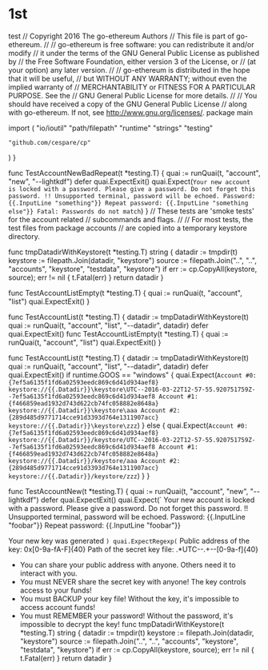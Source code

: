 # 1st
test
// Copyright 2016 The go-ethereum Authors
// This file is part of go-ethereum.
//
// go-ethereum is free software: you can redistribute it and/or modify
// it under the terms of the GNU General Public License as published by
// the Free Software Foundation, either version 3 of the License, or
// (at your option) any later version.
//
// go-ethereum is distributed in the hope that it will be useful,
// but WITHOUT ANY WARRANTY; without even the implied warranty of
// MERCHANTABILITY or FITNESS FOR A PARTICULAR PURPOSE. See the
// GNU General Public License for more details.
//
// You should have received a copy of the GNU General Public License
// along with go-ethereum. If not, see <http://www.gnu.org/licenses/>.
package main

import (
	"io/ioutil"
	"path/filepath"
	"runtime"
	"strings"
	"testing"

	"github.com/cespare/cp"
)
}

func TestAccountNewBadRepeat(t *testing.T) {
	quai := runQuai(t, "account", "new", "--lightkdf")
	defer quai.ExpectExit()
	quai.Expect(`
Your new account is locked with a password. Please give a password. Do not forget this password.
!! Unsupported terminal, password will be echoed.
Password: {{.InputLine "something"}}
Repeat password: {{.InputLine "something else"}}
Fatal: Passwords do not match
`)
}
// These tests are 'smoke tests' for the account related
// subcommands and flags.
//
// For most tests, the test files from package accounts
// are copied into a temporary keystore directory.

func tmpDatadirWithKeystore(t *testing.T) string {
	datadir := tmpdir(t)
	keystore := filepath.Join(datadir, "keystore")
	source := filepath.Join("..", "..", "accounts", "keystore", "testdata", "keystore")
	if err := cp.CopyAll(keystore, source); err != nil {
		t.Fatal(err)
	}
	return datadir
}

func TestAccountListEmpty(t *testing.T) {
	quai := runQuai(t, "account", "list")
	quai.ExpectExit()
}

func TestAccountList(t *testing.T) {
	datadir := tmpDatadirWithKeystore(t)
	quai := runQuai(t, "account", "list", "--datadir", datadir)
	defer quai.ExpectExit()
func TestAccountListEmpty(t *testing.T) {
	quai := runQuai(t, "account", "list")
	quai.ExpectExit()
}

func TestAccountList(t *testing.T) {
	datadir := tmpDatadirWithKeystore(t)
	quai := runQuai(t, "account", "list", "--datadir", datadir)
	defer quai.ExpectExit()
	if runtime.GOOS == "windows" {
		quai.Expect(`
Account #0: {7ef5a6135f1fd6a02593eedc869c6d41d934aef8} keystore://{{.Datadir}}\keystore\UTC--2016-03-22T12-57-55.920751759Z--7ef5a6135f1fd6a02593eedc869c6d41d934aef8
Account #1: {f466859ead1932d743d622cb74fc058882e8648a} keystore://{{.Datadir}}\keystore\aaa
Account #2: {289d485d9771714cce91d3393d764e1311907acc} keystore://{{.Datadir}}\keystore\zzz
`)
	} else {
		quai.Expect(`
Account #0: {7ef5a6135f1fd6a02593eedc869c6d41d934aef8} keystore://{{.Datadir}}/keystore/UTC--2016-03-22T12-57-55.920751759Z--7ef5a6135f1fd6a02593eedc869c6d41d934aef8
Account #1: {f466859ead1932d743d622cb74fc058882e8648a} keystore://{{.Datadir}}/keystore/aaa
Account #2: {289d485d9771714cce91d3393d764e1311907acc} keystore://{{.Datadir}}/keystore/zzz
`)
	}
}

func TestAccountNew(t *testing.T) {
	quai := runQuai(t, "account", "new", "--lightkdf")
	defer quai.ExpectExit()
	quai.Expect(`
Your new account is locked with a password. Please give a password. Do not forget this password.
!! Unsupported terminal, password will be echoed.
Password: {{.InputLine "foobar"}}
Repeat password: {{.InputLine "foobar"}}

Your new key was generated
`)
	quai.ExpectRegexp(`
Public address of the key:   0x[0-9a-fA-F]{40}
Path of the secret key file: .*UTC--.+--[0-9a-f]{40}

- You can share your public address with anyone. Others need it to interact with you.
- You must NEVER share the secret key with anyone! The key controls access to your funds!
- You must BACKUP your key file! Without the key, it's impossible to access account funds!
- You must REMEMBER your password! Without the password, it's impossible to decrypt the key!
func tmpDatadirWithKeystore(t *testing.T) string {
	datadir := tmpdir(t)
	keystore := filepath.Join(datadir, "keystore")
	source := filepath.Join("..", "..", "accounts", "keystore", "testdata", "keystore")
	if err := cp.CopyAll(keystore, source); err != nil {
		t.Fatal(err)
	}
	return datadir
}
